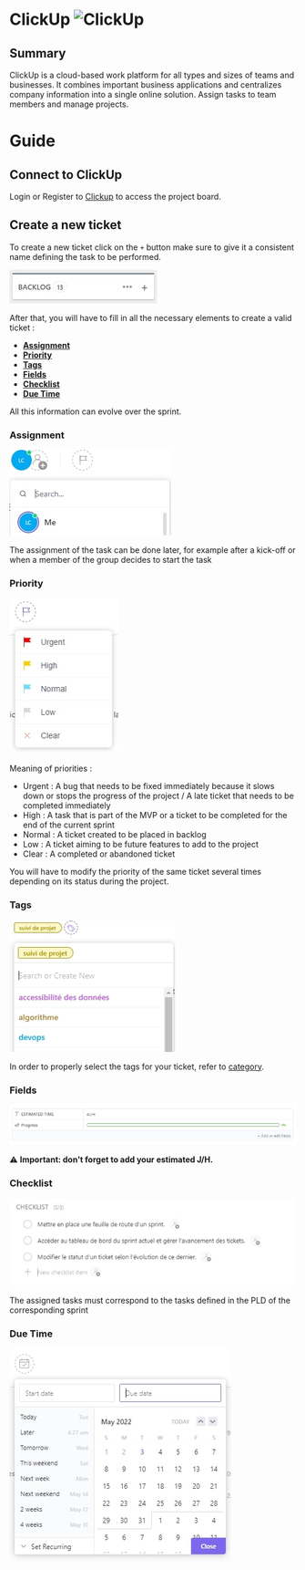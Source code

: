 # ClickUp ![ClickUp](https://img.shields.io/badge/clickup-%237B68EE.svg?&style=for-the-badge&logo=clickup&logoColor=white)

## Summary

ClickUp is a cloud-based work platform for all types and sizes of teams and businesses. It combines important business applications and centralizes company information into a single online solution. Assign tasks to team members and manage projects.

# Guide

## Connect to ClickUp

Login or Register to [Clickup](https://app.clickup.com/) to access the project board.

## Create a new ticket

To create a new ticket click on the `+` button make sure to give it a consistent name defining the task to be performed.

![create_new_ticket](screenshot/create_new_ticket.jpg)

After that, you will have to fill in all the necessary elements to create a valid ticket :

- [**Assignment**](#assignment)
- [**Priority**](#priority)
- [**Tags**](#tags)
- [**Fields**](#fields)
- [**Checklist**](#checklist)
- [**Due Time**](#due-time)

All this information can evolve over the sprint.

### Assignment

![assignment](screenshot/assign_task.jpg)

The assignment of the task can be done later, for example after a kick-off or when a member of the group decides to start the task

### Priority

![priority](screenshot/set_priority.jpg)

Meaning of priorities :
 - Urgent : A bug that needs to be fixed immediately because it slows down or stops the progress of the project / A late ticket that needs to be completed immediately
 - High : A task that is part of the MVP or a ticket to be completed for the end of the current sprint
 - Normal : A ticket created to be placed in backlog
 - Low : A ticket aiming to be future features to add to the project
 - Clear : A completed or abandoned ticket

You will have to modify the priority of the same ticket several times depending on its status during the project.

### Tags

![tags](screenshot/add_tags.jpg)

In order to properly select the tags for your ticket, refer to [category](categorie.md).

### Fields

![fields](screenshot/add_new_fields.jpg)

⚠️ **Important: don't forget to add your estimated J/H.**

### Checklist

![checklist](screenshot/add_task_in_checklist.jpg)

The assigned tasks must correspond to the tasks defined in the PLD of the corresponding sprint

### Due Time

![due time](screenshot/set_due_time.jpg)

